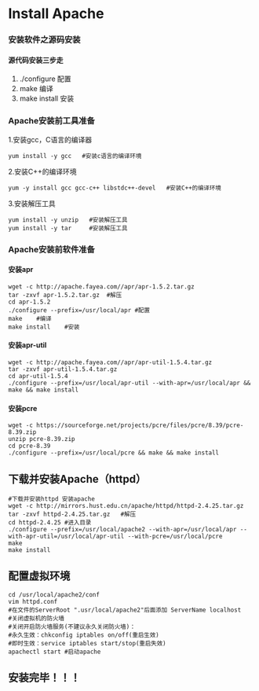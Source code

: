 

# Install Apache

### 安装软件之源码安装

#### 源代码安装三步走

1.   ./configure 配置
2.   make 编译
3.   make install 安装

### Apache安装前工具准备

1.安装gcc，C语言的编译器

```shell
yum install -y gcc   #安装c语言的编译环境
```

2.安装C++的编译环境

```shell
yum -y install gcc gcc-c++ libstdc++-devel   #安装C++的编译环境
```

3.安装解压工具

```shell
yum install -y unzip   #安装解压工具
yum install -y tar     #安装解压工具
```

### Apache安装前软件准备

#### 安装apr

```shell
wget -c http://apache.fayea.com//apr/apr-1.5.2.tar.gz
tar -zxvf apr-1.5.2.tar.gz	#解压
cd apr-1.5.2
./configure --prefix=/usr/local/apr	#配置
make	#编译
make install	#安装
```

#### 安装apr-util

```shell
wget -c http://apache.fayea.com//apr/apr-util-1.5.4.tar.gz
tar -zxvf apr-util-1.5.4.tar.gz
cd apr-util-1.5.4
./configure --prefix=/usr/local/apr-util --with-apr=/usr/local/apr && make && make install
```

#### 安装pcre

```shell
wget -c https://sourceforge.net/projects/pcre/files/pcre/8.39/pcre-8.39.zip
unzip pcre-8.39.zip
cd pcre-8.39
./configure --prefix=/usr/local/pcre && make && make install
```

## 下载并安装Apache（httpd）

```shell
#下载并安装httpd 安装apache
wget -c http://mirrors.hust.edu.cn/apache/httpd/httpd-2.4.25.tar.gz
tar -zxvf httpd-2.4.25.tar.gz	#解压
cd httpd-2.4.25	#进入目录
./configure --prefix=/usr/local/apache2 --with-apr=/usr/local/apr --with-apr-util=/usr/local/apr-util --with-pcre=/usr/local/pcre
make
make install
```

## 配置虚拟环境

```shell
cd /usr/local/apache2/conf
vim httpd.conf
#在文件的ServerRoot ".usr/local/apache2"后面添加 ServerName localhost
#关闭虚拟机的防火墙
#关闭开启防火墙服务(不建议永久关闭防火墙)：
#永久生效：chkconfig iptables on/off(重启生效)
#即时生效：service iptables start/stop(重启失效)
apachectl start	#启动apache
```

## 安装完毕！！！

